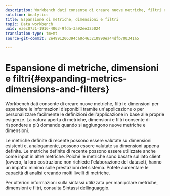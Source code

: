 ```yaml
---
description: Workbench dati consente di creare nuove metriche, filtri e dimensioni per espandere le informazioni disponibili tramite un'applicazione o per personalizzare facilmente le definizioni dell'applicazione in base alle proprie esigenze. La natura aperta di metriche, dimensioni e filtri consente di rispondere a più domande quando si aggiungono nuove metriche e dimensioni.
solution: Analytics
title: Espansione di metriche, dimensioni e filtri
topic: Data workbench
uuid: eaec0731-1916-4063-9fda-3a92ee325024
translation-type: tm+mt
source-git-commit: 2e4991206394ca0c463210990ea44dfb700341a5

---
```



# Espansione di metriche, dimensioni e filtri{#expanding-metrics-dimensions-and-filters}

Workbench dati consente di creare nuove metriche, filtri e dimensioni per espandere le informazioni disponibili tramite un&#39;applicazione o per personalizzare facilmente le definizioni dell&#39;applicazione in base alle proprie esigenze. La natura aperta di metriche, dimensioni e filtri consente di rispondere a più domande quando si aggiungono nuove metriche e dimensioni.

Le metriche definite di recente possono essere valutate su dimensioni esistenti e, analogamente, possono essere valutate su dimensioni appena definite. Le metriche definite di recente possono essere utilizzate anche come input in altre metriche. Poiché le metriche sono basate sul lato client (ovvero, la loro costruzione non richiede l&#39;elaborazione del dataset), hanno un impatto minimo sulle prestazioni del sistema. Potete aumentare le capacità di analisi creando molti livelli di metriche.

Per ulteriori informazioni sulla sintassi utilizzata per manipolare metriche, dimensioni e filtri, consulta Sintassi [del](https://docs.adobe.com/content/help/en/data-workbench/using/client/qry-lang-syntx/c-qry-lang-syntx.html)linguaggio.
